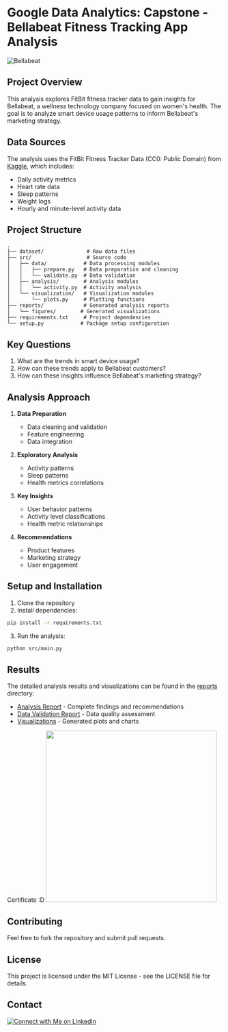 # Google Data Analytics: Capstone - Bellabeat Fitness Tracking App Analysis

![Bellabeat](https://user-images.githubusercontent.com/81607668/127726632-fe6da755-6267-4227-8740-77d3275f446e.png)

## Project Overview

This analysis explores FitBit fitness tracker data to gain insights for Bellabeat, a wellness technology company focused on women's health. The goal is to analyze smart device usage patterns to inform Bellabeat's marketing strategy.

## Data Sources

The analysis uses the FitBit Fitness Tracker Data (CC0: Public Domain) from [Kaggle](https://www.kaggle.com/arashnic/fitbit), which includes:

- Daily activity metrics
- Heart rate data
- Sleep patterns
- Weight logs
- Hourly and minute-level activity data

## Project Structure

```
.
├── dataset/              # Raw data files
├── src/                  # Source code
│   ├── data/            # Data processing modules
│   │   ├── prepare.py   # Data preparation and cleaning
│   │   └── validate.py  # Data validation
│   ├── analysis/        # Analysis modules
│   │   └── activity.py  # Activity analysis
│   └── visualization/   # Visualization modules
│       └── plots.py     # Plotting functions
├── reports/             # Generated analysis reports
│   └── figures/        # Generated visualizations
├── requirements.txt     # Project dependencies
└── setup.py            # Package setup configuration
```

## Key Questions

1. What are the trends in smart device usage?
2. How can these trends apply to Bellabeat customers?
3. How can these insights influence Bellabeat's marketing strategy?

## Analysis Approach

1. **Data Preparation**
   - Data cleaning and validation
   - Feature engineering
   - Data integration

2. **Exploratory Analysis**
   - Activity patterns
   - Sleep patterns
   - Health metrics correlations

3. **Key Insights**
   - User behavior patterns
   - Activity level classifications
   - Health metric relationships

4. **Recommendations**
   - Product features
   - Marketing strategy
   - User engagement

## Setup and Installation

1. Clone the repository
2. Install dependencies:
```bash
pip install -r requirements.txt
```

3. Run the analysis:
```bash
python src/main.py
```

## Results

The detailed analysis results and visualizations can be found in the [reports](./reports) directory:

- [Analysis Report](./reports/analysis_report.md) - Complete findings and recommendations
- [Data Validation Report](./reports/validation_report.md) - Data quality assessment
- [Visualizations](./reports/figures/) - Generated plots and charts

Certificate :D
<img width = '400px' src = './report/figures/certi.jpg'/>

## Contributing

Feel free to fork the repository and submit pull requests.

## License

This project is licensed under the MIT License - see the LICENSE file for details.

## Contact

[![Connect with Me on LinkedIn](https://img.shields.io/badge/LinkedIn-Connect-blue?style=for-the-badge&logo=linkedin)](http://www.linkedin.com/in/haqhuy)

